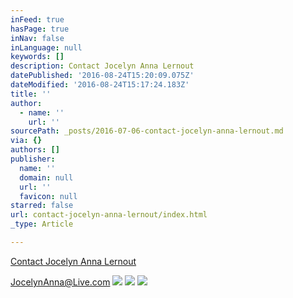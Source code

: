 ```yaml
---
inFeed: true
hasPage: true
inNav: false
inLanguage: null
keywords: []
description: Contact Jocelyn Anna Lernout
datePublished: '2016-08-24T15:20:09.075Z'
dateModified: '2016-08-24T15:17:24.183Z'
title: ''
author:
  - name: ''
    url: ''
sourcePath: _posts/2016-07-06-contact-jocelyn-anna-lernout.md
via: {}
authors: []
publisher:
  name: ''
  domain: null
  url: ''
  favicon: null
starred: false
url: contact-jocelyn-anna-lernout/index.html
_type: Article

---
```

[Contact Jocelyn Anna Lernout][0]

JocelynAnna@Live.com
![](https://imgflo.herokuapp.com/graph/vahj1ThiexotieMo/f5cdb507bc6921e5f301037c0c941d3c/croprotate.jpg?cropheight=2025&cropwidth=1350&degrees=0&input=https%3A%2F%2Fthe-grid-user-content.s3-us-west-2.amazonaws.com%2F3e6cbd8e-f428-4e53-8a6d-ecce31cee690.jpg&x=0&y=0)
![](https://the-grid-user-content.s3-us-west-2.amazonaws.com/6197de18-f084-4cbd-9742-d5da1f88c4be.jpg)
![](https://the-grid-user-content.s3-us-west-2.amazonaws.com/22f77c28-6a9b-4cc7-914a-9a535cea9eaf.jpg)

[0]: null